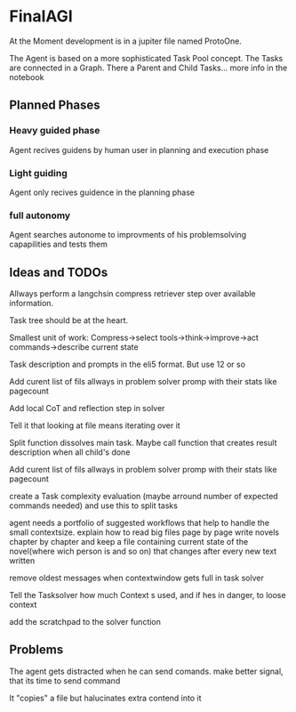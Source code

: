 # FinalAGI

At the Moment development is in a jupiter file named ProtoOne.

The Agent is based on a more sophisticated Task Pool concept. The Tasks are connected in a Graph. There a Parent and Child Tasks...
more info in the notebook

## Planned Phases
### Heavy guided phase
Agent recives guidens by human user in planning and execution phase
### Light guiding
Agent only recives guidence in the planning phase
### full autonomy
Agent searches autonome to improvments of his problemsolving capapilities and tests them


## Ideas and TODOs
Allways perform a langchsin compress retriever step over available information.

Task tree should be at the heart. 

Smallest unit of work:
Compress->select tools->think->improve->act commands->describe current state

Task description and prompts in the eli5 format. But use 12 or so

Add curent list of fils allways in problem solver promp with their stats like pagecount

Add local CoT and reflection step in solver

Tell it that looking at file means iterating over it

Split function dissolves main task. Maybe call function that creates result description when all child's done


Add curent list of fils allways in problem solver promp with their stats like pagecount

create a Task complexity evaluation (maybe arround number of expected commands needed) and use this to split tasks

agent needs a portfolio of suggested workflows that help to handle the small contextsize.
    explain how to read big files page by page
    write novels chapter by chapter and keep a file containing current state of the novel(where wich person is and so on) that changes after every new text written


remove oldest messages when contextwindow gets full in task solver

Tell the Tasksolver how much Context s used, and if hes in danger, to loose context

add the scratchpad to the solver function
## Problems
The agent gets distracted when he can send comands. make  better signal, that its time to send command

It "copies" a file but halucinates extra contend into it 
